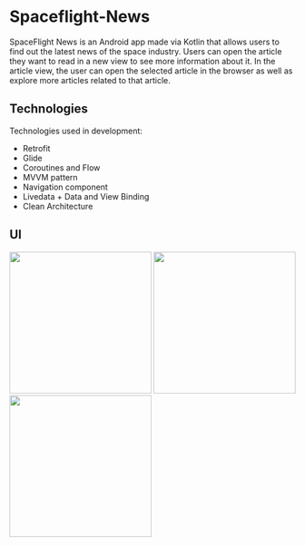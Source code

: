# Spaceflight-News
SpaceFlight News is an Android app made via Kotlin that allows users to find out the latest news of the space industry. Users can open the article they want to read in a new view to see more information about it. In the article view, the user can open the selected article in the browser as well as explore more articles related to that article.

## Technologies
Technologies used in development: 
 - Retrofit
 - Glide
 - Coroutines and Flow
 - MVVM pattern
 - Navigation component
 - Livedata + Data and View Binding
 - Clean Architecture
 
 
 

## UI
<img src="https://user-images.githubusercontent.com/74305561/161602895-b3b7ffe4-b50f-439e-939a-faa02d7b9475.png" width="250"> <img src="https://user-images.githubusercontent.com/74305561/161602836-5b927519-9867-4791-9f91-0ec890be41c4.png" width="250"> <img src="https://user-images.githubusercontent.com/74305561/161602920-d39875eb-cc27-466e-9fd6-bc9b8419130f.png" width="250"> 
